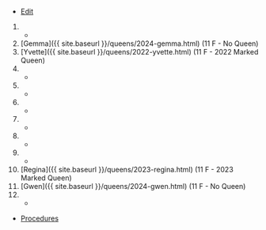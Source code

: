* [Edit](https://github.com/joejcollins/rhapsody-angel/edit/master/_includes/apiary.md)

1. -
2. [Gemma]({{ site.baseurl }}/queens/2024-gemma.html) (11 F - No Queen)
3. [Yvette]({{ site.baseurl }}/queens/2022-yvette.html) (11 F - 2022 Marked Queen)
4. -
5. -
6. -
7. -
8. -
9. -
10. [Regina]({{ site.baseurl }}/queens/2023-regina.html) (11 F - 2023 Marked Queen)
11. [Gwen]({{ site.baseurl }}/queens/2024-gwen.html) (11 F - No Queen)
12. -

* [Procedures](https://github.com/joejcollins/rhapsody-angel/raw/master/book/00Book.pdf)
